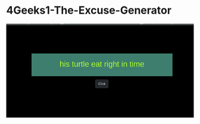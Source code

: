 # 4Geeks1-The-Excuse-Generator
![screenshot](https://github.com/xilen0x/4Geeks1-The-Excuse-Generator/blob/master/Screenshot%20from%202020-04-14%2009-04-17.png)
